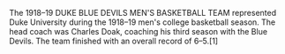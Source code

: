 The 1918–19 DUKE BLUE DEVILS MEN'S BASKETBALL TEAM represented Duke University during the 1918–19 men's college basketball season. The head coach was Charles Doak, coaching his third season with the Blue Devils. The team finished with an overall record of 6–5.[1]
